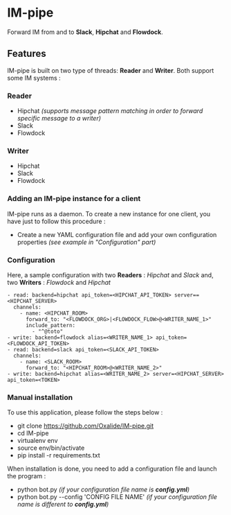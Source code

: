 # IM-pipe

Forward IM from and to **Slack**, **Hipchat** and **Flowdock**.

## Features

IM-pipe is built on two type of threads: **Reader** and **Writer**. Both support some IM systems :

### Reader

* Hipchat *(supports message pattern matching in order to forward specific message to a writer)*
* Slack
* Flowdock

### Writer

* Hipchat
* Slack
* Flowdock

### Adding an IM-pipe instance for a client

IM-pipe runs as a daemon. To create a new instance for one client, you have just to follow this procedure : 

  * Create a new YAML configuration file and add your own configuration properties *(see example in "Configuration" part)*
  
### Configuration

Here, a sample configuration with two **Readers** : *Hipchat* and *Slack* and, two **Writers** : *Flowdock* and *Hipchat*

```
- read: backend=hipchat api_token=<HIPCHAT_API_TOKEN> server==<HIPCHAT_SERVER>
  channels:
    - name: <HIPCHAT_ROOM>
      forward_to: "<FLOWDOCK_ORG>|<FLOWDOCK_FLOW>@<WRITER_NAME_1>"
      include_pattern:
        - "^@toto"
- write: backend=flowdock alias=<WRITER_NAME_1> api_token=<FLOWDOCK_API_TOKEN>
- read: backend=slack api_token=<SLACK_API_TOKEN>
  channels:
    - name: <SLACK_ROOM>
      forward_to: "<HIPCHAT_ROOM>@<WRITER_NAME_2>"
- write: backend=hipchat alias=<WRITER_NAME_2> server=<HIPCHAT_SERVER> api_token=<TOKEN>
```

### Manual installation

To use this application, please follow the steps below : 

  * git clone https://github.com/Oxalide/IM-pipe.git
  * cd IM-pipe
  * virtualenv env
  * source env/bin/activate
  * pip install -r requirements.txt

When installation is done, you need to add a configuration file and launch the program :

  * python bot.py *(if your configuration file name is **config.yml**)*
  * python bot.py --config 'CONFIG FILE NAME' *(if your configuration file name is different to **config.yml**)*
